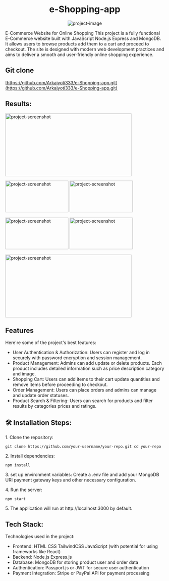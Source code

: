 <h1 align="center" id="title">e-Shopping-app</h1>

<p align="center"><img src="https://socialify.git.ci/Arkajyoti333/e-Shopping-app/image?font=KoHo&amp;forks=1&amp;issues=1&amp;language=1&amp;name=1&amp;owner=1&amp;pattern=Plus&amp;pulls=1&amp;stargazers=1&amp;theme=Dark" alt="project-image"></p>

<p id="description">E-Commerce Website for Online Shopping This project is a fully functional E-Commerce website built with JavaScript Node.js Express and MongoDB. It allows users to browse products add them to a cart and proceed to checkout. The site is designed with modern web development practices and aims to deliver a smooth and user-friendly online shopping experience.</p>

<h2>Git clone</h2>

[https://github.com/Arkajyoti333/e-Shopping-app.git](https://github.com/Arkajyoti333/e-Shopping-app.git)

<h2> Results:</h2>

<img src="./src/components/Assets/Readme.md Result/Home page.jpg" alt="project-screenshot" width="400" height="199/">
<p float="left">
  <img src="./src/components/Assets/Readme.md Result/Home 1.jpg" alt="project-screenshot" width="200" height="100">
  <img src="./src/components/Assets/Readme.md Result/Home 3.jpg" alt="project-screenshot" width="200" height="100">
</p>
<p float="left">
<img src="./src/components/Assets/Readme.md Result/login .jpg" alt="project-screenshot" width="200" height="100/">
<img src="./src/components/Assets/Readme.md Result/Error.jpg" alt="project-screenshot" width="200" height="100/">
  </p>
<img src="./src/components/Assets/Readme.md Result/footer.jpg" alt="project-screenshot" width="400" height="199/">

  
  
<h2> Features</h2>

Here're some of the project's best features:

*   User Authentication & Authorization: Users can register and log in securely with password encryption and session management.
*   Product Management: Admins can add update or delete products. Each product includes detailed information such as price description category and image.
*   Shopping Cart: Users can add items to their cart update quantities and remove items before proceeding to checkout.
*   Order Management: Users can place orders and admins can manage and update order statuses.
*   Product Search & Filtering: Users can search for products and filter results by categories prices and ratings.

<h2>🛠️ Installation Steps:</h2>

<p>1. Clone the repository:</p>

```
git clone https://github.com/your-username/your-repo.git cd your-repo
```

<p>2. Install dependencies:</p>

```
npm install
```

<p>3. set up environment variables: Create a .env file and add your MongoDB URI payment gateway keys and other necessary configuration.</p>

<p>4. Run the server:</p>

```
npm start
```

<p>5. The application will run at http://localhost:3000 by default.</p>

  
  
<h2>Tech Stack:</h2>

Technologies used in the project:

*   Frontend: HTML CSS TailwindCSS JavaScript (with potential for using frameworks like React)
*   Backend: Node.js Express.js
*   Database: MongoDB for storing product user and order data
*   Authentication: Passport.js or JWT for secure user authentication
*   Payment Integration: Stripe or PayPal API for payment processing
